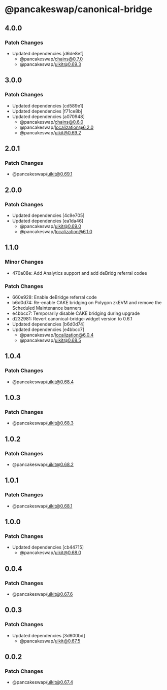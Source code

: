 # @pancakeswap/canonical-bridge

## 4.0.0

### Patch Changes

- Updated dependencies [d6de8ef]
  - @pancakeswap/chains@0.7.0
  - @pancakeswap/uikit@0.69.3

## 3.0.0

### Patch Changes

- Updated dependencies [cd589e1]
- Updated dependencies [f71ce8b]
- Updated dependencies [a070948]
  - @pancakeswap/chains@0.6.0
  - @pancakeswap/localization@6.2.0
  - @pancakeswap/uikit@0.69.2

## 2.0.1

### Patch Changes

- @pancakeswap/uikit@0.69.1

## 2.0.0

### Patch Changes

- Updated dependencies [4c9e705]
- Updated dependencies [ea1da46]
  - @pancakeswap/uikit@0.69.0
  - @pancakeswap/localization@6.1.0

## 1.1.0

### Minor Changes

- 470a08e: Add Analytics support and add deBridg referral codee

### Patch Changes

- 660e928: Enable deBridge referral code
- b6d0d74: Re-enable CAKE bridging on Polygon zkEVM and remove the Scheduled Maintenance banners
- e4bbcc7: Temporarily disable CAKE bridging during upgrade
- d232981: Revert canonical-bridge-widget version to 0.6.1
- Updated dependencies [b6d0d74]
- Updated dependencies [e4bbcc7]
  - @pancakeswap/localization@6.0.4
  - @pancakeswap/uikit@0.68.5

## 1.0.4

### Patch Changes

- @pancakeswap/uikit@0.68.4

## 1.0.3

### Patch Changes

- @pancakeswap/uikit@0.68.3

## 1.0.2

### Patch Changes

- @pancakeswap/uikit@0.68.2

## 1.0.1

### Patch Changes

- @pancakeswap/uikit@0.68.1

## 1.0.0

### Patch Changes

- Updated dependencies [cb44715]
  - @pancakeswap/uikit@0.68.0

## 0.0.4

### Patch Changes

- @pancakeswap/uikit@0.67.6

## 0.0.3

### Patch Changes

- Updated dependencies [3d600bd]
  - @pancakeswap/uikit@0.67.5

## 0.0.2

### Patch Changes

- @pancakeswap/uikit@0.67.4
